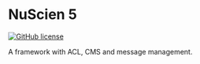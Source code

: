 # NuScien 5

[![GitHub license](https://img.shields.io/badge/license-MIT-blue.svg)](https://github.com/nuscien/nuscien/blob/master/LICENSE)

A framework with ACL, CMS and message management.
